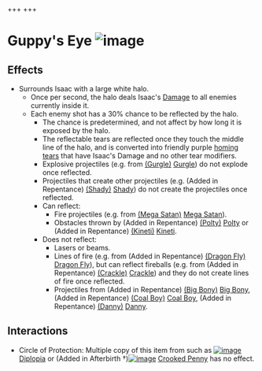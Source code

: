 +++
+++

 # Guppy's Eye ![image](/image/Guppy%27s_Eye.png) 


Effects
---------


* Surrounds Isaac with a large white halo.
	+ Once per second, the halo deals Isaac's [Damage](/wiki/Damage "Damage") to all enemies currently inside it.
	+ Each enemy shot has a 30% chance to be reflected by the halo.
		- The chance is predetermined, and not affect by how long it is exposed by the halo.
		- The reflectable tears are reflected once they touch the middle line of the halo, and is converted into friendly purple [homing tears](/wiki/Homing_tears "Homing tears") that have Isaac's Damage and no other tear modifiers.
		- Explosive projectiles (e.g. from [(Gurgle)](/wiki/Gaper#Gurgle "Gurgle") [Gurgle](/wiki/Gaper#Gurgle "Gaper")) do not explode once reflected.
		- Projectiles that create other projectiles (e.g. (Added in Repentance) [(Shady)](/wiki/Fatty#Shady "Shady") [Shady](/wiki/Fatty#Shady "Fatty")) do not create the projectiles once reflected.
		- Can reflect:
			* Fire projectiles (e.g. from [(Mega Satan)](/wiki/Mega_Satan "Mega Satan") [Mega Satan](/wiki/Mega_Satan "Mega Satan")).
			* Obstacles thrown by (Added in Repentance) [(Polty)](/wiki/Polty "Polty") [Polty](/wiki/Polty "Polty") or (Added in Repentance) [(Kineti)](/wiki/Polty#Kineti "Kineti") [Kineti](/wiki/Polty#Kineti "Polty").
		- Does not reflect:
			* Lasers or beams.
			* Lines of fire (e.g. from (Added in Repentance) [(Dragon Fly)](/wiki/Boom_Fly#Dragon_Fly "Dragon Fly") [Dragon Fly](/wiki/Boom_Fly#Dragon_Fly "Boom Fly")), but can reflect fireballs (e.g. from (Added in Repentance) [(Crackle)](/wiki/Gaper#Crackle "Crackle") [Crackle](/wiki/Gaper#Crackle "Gaper")) and they do not create lines of fire once reflected.
			* Projectiles from (Added in Repentance) [(Big Bony)](/wiki/Fatty#Big_Bony "Big Bony") [Big Bony](/wiki/Fatty#Big_Bony "Fatty"), (Added in Repentance) [(Coal Boy)](/wiki/Danny#Coal_Boy "Coal Boy") [Coal Boy](/wiki/Danny#Coal_Boy "Danny"), (Added in Repentance) [(Danny)](/wiki/Danny "Danny") [Danny](/wiki/Danny "Danny").


Interactions
--------------


* Circle of Protection: Multiple copy of this item from such as [![image](/image/Diplopia.png)](/wiki/Diplopia "Diplopia") [Diplopia](/wiki/Diplopia "Diplopia") or (Added in Afterbirth †)[![image](/image/Crooked_Penny.png)](/wiki/Crooked_Penny "Crooked Penny") [Crooked Penny](/wiki/Crooked_Penny "Crooked Penny") has no effect.


